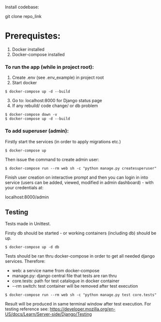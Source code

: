 Install codebase:

git clone repo_link

# Prerequistes:

1. Docker installed
2. Docker-compose installed

### To run the app (while in project root):

1. Create .env (see .env_example) in project root
2. Start docker

```
$ docker-compose up -d --build
```

3. Go to: localhost:8000 for Django status page
4. If any rebuild/ code change/ or db problem

```
$ docker-compose down -v
$ docker-compose up -d --build
```

### To add superuser (admin):

Firstly start the services (in order to apply migrations etc.)

```
$ docker-compose up
```
Then issue the command to create admin user:

```
$ docker-compose run --rm web sh -c "python manage.py createsuperuser"
```

Finish user creation on interactive prompt and then you can login in into service (users can be added, viewed, modified in admin dashboard) - with your credentials at:

localhost:8000/admin


## Testing

Tests made in Unittest.

Firsty db should be started - or working containers (including db) should be up.

```
$ docker-compose up -d db
```
Tests should be ran thru docker-compose in order to get all needed django services.
Therefore:

- web: a service name from docker-compose
- manage.py: django central file that tests are ran thru
- core.tests: path for test catalogue in docker container
- --rm switch: test container will be removed after test execution

```
$ docker-compose run --rm web sh -c "python manage.py test core.tests"
```

Result will be produced in same terminal window after test execution.
For testing reference see: https://developer.mozilla.org/en-US/docs/Learn/Server-side/Django/Testing